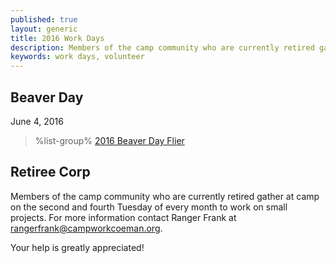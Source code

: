 ```yaml
---
published: true
layout: generic
title: 2016 Work Days
description: Members of the camp community who are currently retired gather at camp on the second and fourth Tuesday of every month to work on small projects. Your help is greatly appreciated!
keywords: work days, volunteer
---
```


## Beaver Day

June 4, 2016

> %list-group%
> <a href="{{ site.url }}/pdf/2016/2016-beaver-day.pdf" class="list-group-item">2016 Beaver Day Flier</a>

## Retiree Corp

Members of the camp community who are currently retired gather at camp on the
second and fourth Tuesday of every month to work on small projects. For more
information contact Ranger Frank at [rangerfrank@campworkcoeman.org](mailto:rangerfrank@campworkcoeman.org).

Your help is greatly appreciated!
